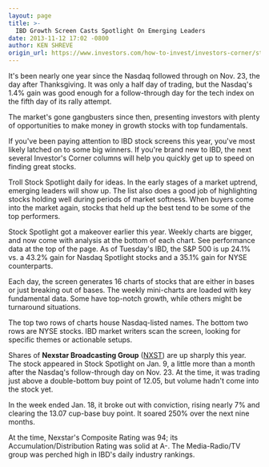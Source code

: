 ```yaml
---
layout: page
title: >-
  IBD Growth Screen Casts Spotlight On Emerging Leaders
date: 2013-11-12 17:02 -0800
author: KEN SHREVE
origin_url: https://www.investors.com/how-to-invest/investors-corner/stock-spotlight-uncovers-growth-stocks-with-potential/
---
```


It's been nearly one year since the Nasdaq followed through on Nov. 23, the day after Thanksgiving. It was only a half day of trading, but the Nasdaq's 1.4% gain was good enough for a follow-through day for the tech index on the fifth day of its rally attempt.

The market's gone gangbusters since then, presenting investors with plenty of opportunities to make money in growth stocks with top fundamentals.

If you've been paying attention to IBD stock screens this year, you've most likely latched on to some big winners. If you're brand new to IBD, the next several Investor's Corner columns will help you quickly get up to speed on finding great stocks.

Troll Stock Spotlight daily for ideas. In the early stages of a market uptrend, emerging leaders will show up. The list also does a good job of highlighting stocks holding well during periods of market softness. When buyers come into the market again, stocks that held up the best tend to be some of the top performers.

Stock Spotlight got a makeover earlier this year. Weekly charts are bigger, and now come with analysis at the bottom of each chart. See performance data at the top of the page. As of Tuesday's IBD, the S&P 500 is up 24.1% vs. a 43.2% gain for Nasdaq Spotlight stocks and a 35.1% gain for NYSE counterparts.

Each day, the screen generates 16 charts of stocks that are either in bases or just breaking out of bases. The weekly mini-charts are loaded with key fundamental data. Some have top-notch growth, while others might be turnaround situations.

The top two rows of charts house Nasdaq-listed names. The bottom two rows are NYSE stocks. IBD market writers scan the screen, looking for specific themes or actionable setups.

Shares of **Nexstar Broadcasting Group** ([NXST](https://research.investors.com/quote.aspx?symbol=NXST)) are up sharply this year. The stock appeared in Stock Spotlight on Jan. 9, a little more than a month after the Nasdaq's follow-through day on Nov. 23. At the time, it was trading just above a double-bottom buy point of 12.05, but volume hadn't come into the stock yet.

In the week ended Jan. 18, it broke out with conviction, rising nearly 7% and clearing the 13.07 cup-base buy point. It soared 250% over the next nine months.

At the time, Nexstar's Composite Rating was 94; its Accumulation/Distribution Rating was solid at A-. The Media-Radio/TV group was perched high in IBD's daily industry rankings.

